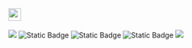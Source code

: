 <H2> <img src="https://media.giphy.com/media/hvRJCLFzcasrR4ia7z/giphy.gif" width="25px"></H2>

<p>
    <a>
        <img src="https://img.shields.io/github/stars/antonio-hickey?affiliations=OWNER%2CCOLLABORATOR&style=social">
        <img alt="Static Badge" src="https://img.shields.io/badge/antoniohickey.com-a?label=Website%3A&color=619391&link=https%3A%2F%2Fantoniohickey.com">
        <img alt="Static Badge" src="https://img.shields.io/badge/contact%40antoniohickey.com-a?label=Email%3A&color=619391&link=https%3A%2F%2Fantoniohickey.com">
        <img alt="Static Badge" src="https://img.shields.io/badge/Check%20out%20my%20blog-d?color=619391&link=https%3A%2F%2Fantoniohickey.com%2Fblog%2F">
    </a>
    <a><img src=https://img.shields.io/badge/Send%20Tip%20Via%20XMR-47piAitS3GiizBzZGywkyM7AEk5pnUGdYCCppXniARzoTuZ1fCSEiAYS1zPzdCdNuoC9wHVphYWJihTjyBesyEid5cojbZj-blue /></a>
</p>
